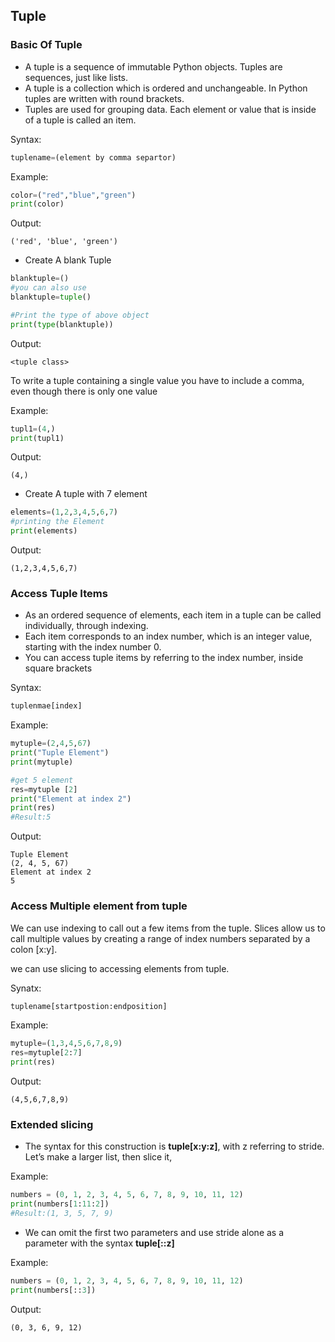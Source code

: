 ## Tuple

### Basic Of Tuple
- A tuple is a sequence of immutable Python objects. Tuples are sequences, just like lists.
- A tuple is a collection which is ordered and unchangeable. In Python tuples are written with round brackets. 
- Tuples are used for grouping data. Each element or value that is inside of a tuple is called an item.

Syntax:
```python
tuplename=(element by comma separtor) 
```

Example:
```python
color=("red","blue","green")
print(color)
```

Output:
```
('red', 'blue', 'green')
```

- Create A blank Tuple
```python
blanktuple=() 
#you can also use 
blanktuple=tuple()

#Print the type of above object
print(type(blanktuple))
```
Output:
```
<tuple class>
```

To write a tuple containing a single value you have to include a comma, even though there is only one value

Example:
```python
tupl1=(4,) 
print(tupl1)
```
Output:
```
(4,)
```

- Create A tuple with 7 element
```python
elements=(1,2,3,4,5,6,7) 
#printing the Element
print(elements) 
```
Output:
```
(1,2,3,4,5,6,7)
```



### Access Tuple Items

- As an ordered sequence of elements, each item in a tuple can be called individually, through indexing.
- Each item corresponds to an index number, which is an integer value, starting with the index number 0.
- You can access tuple items by referring to the index number, inside square brackets

Syntax:
```python
tuplenmae[index]
```
Example:
```python
mytuple=(2,4,5,67) 
print("Tuple Element")
print(mytuple)

#get 5 element 
res=mytuple [2]
print("Element at index 2")
print(res)
#Result:5
```
Output:
```
Tuple Element
(2, 4, 5, 67)
Element at index 2
5
```

### Access Multiple element from tuple
We can use indexing to call out a few items from the tuple. Slices allow us to call multiple values by creating a range of index numbers separated by a colon [x:y].

we can use slicing to accessing elements from tuple. 

Synatx:
```python
tuplename[startpostion:endposition]
```

Example:
```python
mytuple=(1,3,4,5,6,7,8,9) 
res=mytuple[2:7]
print(res) 
```
Output:
```
(4,5,6,7,8,9) 
```


### Extended slicing
- The syntax for this construction is **tuple[x:y:z]**, with z referring to stride. Let’s make a larger list, then slice it,

Example:
```python
numbers = (0, 1, 2, 3, 4, 5, 6, 7, 8, 9, 10, 11, 12) 
print(numbers[1:11:2])
#Result:(1, 3, 5, 7, 9)
```
- We can omit  the first two parameters and use stride alone as a parameter with the syntax **tuple[::z]**

Example:
```python
numbers = (0, 1, 2, 3, 4, 5, 6, 7, 8, 9, 10, 11, 12) 
print(numbers[::3])
```
Output:
```
(0, 3, 6, 9, 12)
```
